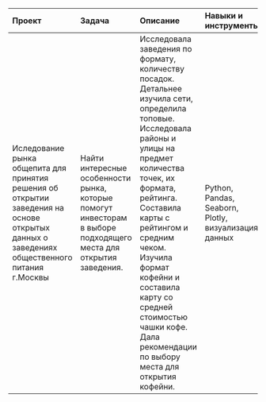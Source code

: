 | Проект | Задача | Описание | Навыки и инструменты |
|:----------|:----------|:----------|:----------|
| Иследование рынка общепита для принятия решения об открытии заведения на основе открытых данных о заведениях общественного питания г.Москвы  | Найти интересные особенности рынка, которые помогут инвесторам в выборе подходящего места для открытия заведения. | Исследовала заведения по формату, количеству посадок. Детальнее изучила сети, определила топовые. Исследовала районы и улицы на предмет количества точек, их формата, рейтинга. Составила карты с рейтингом и средним чеком. Изучила формат кофейни и составила карту со средней стоимостью чашки кофе. Дала рекомендации по выбору места для открытия кофейни.  |Python, Pandas, Seaborn, Plotly, визуализация данных
